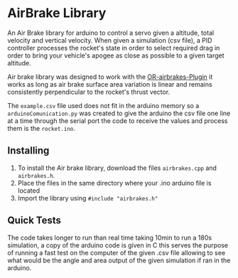 # AirBrake Library
An Air Brake library for arduino to control a servo given a altitude, total velocity and vertical velocity.  When given a simulation (csv file), a PID controller processes the rocket's state in order to select required drag in order to bring your vehicle's apogee as close as possible to a given target altitude. 

Air brake library was designed to work with the [OR-airbrakes-Plugin](https://github.com/Filipe-Cavalheiro/OR-airbrakes-Plugin) it works as long as air brake surface area variation is linear and remains consistently perpendicular to the rocket's thrust vector.

The `example.csv` file used does not fit in the arduino memory so a `arduinoComunication.py` was created to give the arduino the csv file one line at a time through the serial port the code to receive the values and process them is the `rocket.ino`. 

## Installing
1. To install the Air brake library, download the files `airbrakes.cpp` and `airbrakes.h`.  
1. Place the files in the same directory where your .ino arduino file is located 
1. Import the library using `#include "airbrakes.h"`

## Quick Tests 
The code takes longer to run than real time taking 10min to run a 180s simulation, a copy of the arduino code is given in C this serves the purpose of running a fast test on the computer of the given .csv file allowing to see what would be the angle and area output of the given simulation if ran in the arduino.